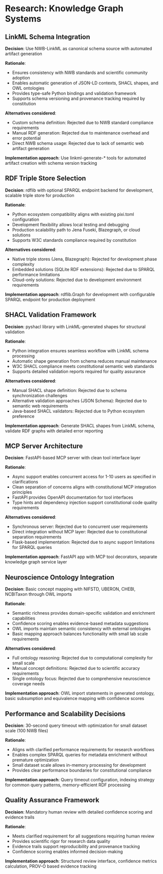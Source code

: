 # Research: Knowledge Graph Systems

## LinkML Schema Integration

**Decision**: Use NWB-LinkML as canonical schema source with automated artifact generation

**Rationale**:
- Ensures consistency with NWB standards and scientific community adoption
- Enables automatic generation of JSON-LD contexts, SHACL shapes, and OWL ontologies
- Provides type-safe Python bindings and validation framework
- Supports schema versioning and provenance tracking required by constitution

**Alternatives considered**:
- Custom schema definition: Rejected due to NWB standard compliance requirements
- Manual RDF generation: Rejected due to maintenance overhead and error potential
- Direct NWB schema usage: Rejected due to lack of semantic web artifact generation

**Implementation approach**: Use linkml-generate-* tools for automated artifact creation with schema version tracking

## RDF Triple Store Selection

**Decision**: rdflib with optional SPARQL endpoint backend for development, scalable triple store for production

**Rationale**:
- Python ecosystem compatibility aligns with existing pixi.toml configuration
- Development flexibility allows local testing and debugging
- Production scalability path to Jena Fuseki, Blazegraph, or cloud solutions
- Supports W3C standards compliance required by constitution

**Alternatives considered**:
- Native triple stores (Jena, Blazegraph): Rejected for development phase complexity
- Embedded solutions (SQLite RDF extensions): Rejected due to SPARQL performance limitations
- Cloud-only solutions: Rejected due to development environment requirements

**Implementation approach**: rdflib.Graph for development with configurable SPARQL endpoint for production deployment

## SHACL Validation Framework

**Decision**: pyshacl library with LinkML-generated shapes for structural validation

**Rationale**:
- Python integration ensures seamless workflow with LinkML schema processing
- Automatic shape generation from schema reduces manual maintenance
- W3C SHACL compliance meets constitutional semantic web standards
- Supports detailed validation reports required for quality assurance

**Alternatives considered**:
- Manual SHACL shape definition: Rejected due to schema synchronization challenges
- Alternative validation approaches (JSON Schema): Rejected due to semantic web requirements
- Java-based SHACL validators: Rejected due to Python ecosystem preference

**Implementation approach**: Generate SHACL shapes from LinkML schema, validate RDF graphs with detailed error reporting

## MCP Server Architecture

**Decision**: FastAPI-based MCP server with clean tool interface layer

**Rationale**:
- Async support enables concurrent access for 1-10 users as specified in clarifications
- Clean separation of concerns aligns with constitutional MCP integration principles
- FastAPI provides OpenAPI documentation for tool interfaces
- Type hints and dependency injection support constitutional code quality requirements

**Alternatives considered**:
- Synchronous server: Rejected due to concurrent user requirements
- Direct integration without MCP layer: Rejected due to constitutional separation requirements
- Flask-based implementation: Rejected due to async support limitations for SPARQL queries

**Implementation approach**: FastAPI app with MCP tool decorators, separate knowledge graph service layer

## Neuroscience Ontology Integration

**Decision**: Basic concept mapping with NIFSTD, UBERON, CHEBI, NCBITaxon through OWL imports

**Rationale**:
- Semantic richness provides domain-specific validation and enrichment capabilities
- Confidence scoring enables evidence-based metadata suggestions
- OWL imports maintain semantic consistency with external ontologies
- Basic mapping approach balances functionality with small lab scale requirements

**Alternatives considered**:
- Full ontology reasoning: Rejected due to computational complexity for small scale
- Manual concept definitions: Rejected due to scientific accuracy requirements
- Single ontology focus: Rejected due to comprehensive neuroscience coverage needs

**Implementation approach**: OWL import statements in generated ontology, basic subsumption and equivalence mapping with confidence scores

## Performance and Scalability Decisions

**Decision**: 30-second query timeout with optimization for small dataset scale (100 NWB files)

**Rationale**:
- Aligns with clarified performance requirements for research workflows
- Enables complex SPARQL queries for metadata enrichment without premature optimization
- Small dataset scale allows in-memory processing for development
- Provides clear performance boundaries for constitutional compliance

**Implementation approach**: Query timeout configuration, indexing strategy for common query patterns, memory-efficient RDF processing

## Quality Assurance Framework

**Decision**: Mandatory human review with detailed confidence scoring and evidence trails

**Rationale**:
- Meets clarified requirement for all suggestions requiring human review
- Provides scientific rigor for research data quality
- Evidence trails support reproducibility and provenance tracking
- Confidence scoring enables informed decision-making

**Implementation approach**: Structured review interface, confidence metrics calculation, PROV-O based evidence tracking